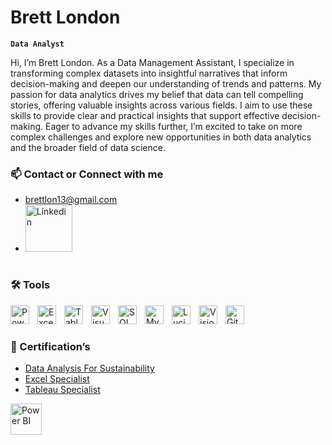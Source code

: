 # Brett London 
**`Data Analyst`**

Hi, I’m Brett London. As a Data Management Assistant, I specialize in transforming complex datasets into insightful narratives that inform decision-making and deepen our understanding of trends and patterns. My passion for data analytics drives my belief that data can tell compelling stories, offering valuable insights across various fields. I aim to use these skills to provide clear and practical insights that support effective decision-making. Eager to advance my skills further, I’m excited to take on more complex challenges and explore new opportunities in both data analytics and the broader field of data science.

### 📫 Contact or Connect with me
- brettlon13@gmail.com
- [<img alt = "Linkedin" width="75px" style="padding-right:10px;" src="https://github.com/user-attachments/assets/bca9ad90-21f5-4a26-a656-5f59d9ec595d"/>](https://www.linkedin.com/in/brett-london)

#
### 🛠️ Tools 

<img align="left" alt="Power BI" width="30px" style="padding-right:10px;" src="https://img.icons8.com/?size=100&id=3sGOUDo9nJ4k&format=png&color=000000"/>
<img align="left" alt="Excel" width="30px" style="padding-right:10px;" src="https://img.icons8.com/?size=100&id=117561&format=png&color=000000" />
<img align="left" alt="Tableau" width="30px" style="padding-right:10px;" src="https://img.icons8.com/?size=100&id=9Kvi1p1F0tUo&format=png&color=000000" />
<img align="left" alt="Visual Studio" width="30px" style="padding-right:10px;" src="https://cdn.jsdelivr.net/gh/devicons/devicon@latest/icons/visualstudio/visualstudio-original.svg" />
<img align="left" alt="SQL Server" width="30px" style="padding-right:10px;" src="https://cdn.jsdelivr.net/gh/devicons/devicon@latest/icons/microsoftsqlserver/microsoftsqlserver-original.svg" />
<img align="left" alt="MySQL" width="30px" style="padding-right:10px;" src="https://cdn.jsdelivr.net/gh/devicons/devicon@latest/icons/mysql/mysql-original-wordmark.svg" />
<img align="left" alt="Lucidchart" width="30px" style="padding-right:10px;" src="https://store-images.s-microsoft.com/image/apps.21470.3fa72610-07ba-489f-b48f-1fcb5ca4253a.fc3d89ad-c9dc-445c-9baa-074b7b8f0cfb.9bc93e17-dd72-4215-b8b0-0cf81a3d9925.png" />
<img align="left" alt="Visio" width="30px" style="padding-right:10px;" src="https://img.icons8.com/?size=100&id=RFQgC8NwC8ij&format=png&color=000000" />
<img align="left" alt="GitHub" width="30px" style="padding-right:10px;" src="https://cdn.jsdelivr.net/gh/devicons/devicon/icons/github/github-original.svg" />
<br />

#
### 📜 Certification’s 

- [Data Analysis For Sustainability](https://www.credential.net/0cd018f7-bd82-425d-891a-08a682d31f5c#gs.fgtkxc)
- [Excel Specialist](https://www.credential.net/b359a400-9ee9-408d-b0fa-822e4a587440#gs.fgxlou)
- [Tableau Specialist](https://www.credential.net/b63e03ec-ba1f-4f32-aa30-582f4ed1e7e0#gs.fgxo6n)
<p align="left">
<img align="left" alt="Power BI" width="50px" style="padding-right:10px; "src="https://media.licdn.com/dms/image/v2/D560BAQFt7IAZ9l_7Ow/company-logo_200_200/company-logo_200_200/0/1690569168900/the_global_tech_experience_logo?e=2147483647&v=beta&t=lqTRQ7rt8aB-FfZG4uUc0apfUvzrVkxvldZtFfvgQBY"/></a> 

</p>
<!---
Brett-London/Brett-London is a ✨ special ✨ repository because its `README.md` (this file) appears on your GitHub profile.
You can click the Preview link to take a look at your changes.
--->
